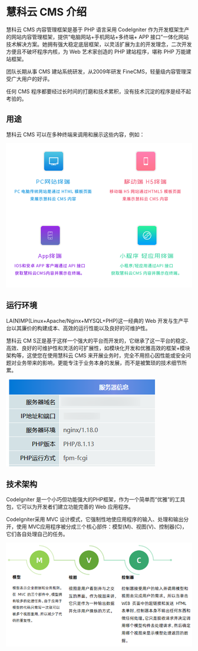 # 慧科云 CMS 介绍

慧科云 CMS 内容管理框架是基于 PHP 语言采用 CodeIgniter 作为开发框架生产的网站内容管理框架，提供“电脑网站+手机网站+多终端+ APP 接口”一体化网站技术解决方案。她拥有强大稳定底层框架，以灵活扩展为主的开发理念，二次开发方便且不破坏程序内核，为 Web 艺术家创造的 PHP 建站程序，堪称 PHP 万能建站框架。

团队长期从事 CMS 建站系统研发，从2009年研发 FineCMS，轻量级内容管理深受广大用户的好评。

任何 CMS 程序都要经过长时间的打磨和技术累积，没有技术沉淀的程序是经不起考验的。

## 用途

慧科云 CMS 可以在多种终端来调用和展示这些内容，例如：

![慧科云 CMS 用途](./_images/202303200951774.png ':size=70%')

## 运行环境

LA(N)MP(Linux+Apache/Nginx+MYSQL+PHP)这一经典的 Web 开发与生产平台以其廉价的构建成本、高效的运行性能以及良好的可维护性。

慧科云 CM S正是基于这样一个强大的平台而开发的，它继承了这一平台的稳定、高效、良好的可维护性和灵活的可扩展性，如模块化开发和优雅高效的框架+模块架构等，这使您在使用慧科云 CMS 来开展业务时，完全不用担心因性能或安全问题对业务带来的影响，更能专注于业务本身的发展，而不是被繁琐的技术细节所累。

![运行环境](./_images/16785231616bc4b2.png)



##  技术架构

CodeIgniter 是一个小巧但功能强大的PHP框架，作为一个简单而“优雅”的工具包，它可以为开发者们建立功能完善的 Web 应用程序。

CodeIgniter采用 MVC 设计模式，它强制性地使应用程序的输入、处理和输出分开，使用 MVC应用程序被分成三个核心部件：模型(M)、视图(V)、控制器(C)，它们各自处理自己的任务。

![技术架构](./_images/202303201005028.png)

